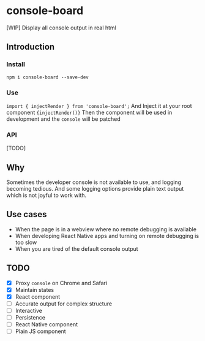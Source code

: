# console-board
[WIP] Display all console output in real html

## Introduction

### Install
`npm i console-board --save-dev`

### Use
`import { injectRender } from 'console-board';`
And Inject it at your root component
` {injectRender()} `
Then the component will be used in development and the `console` will be patched

### API
[TODO]


## Why
Sometimes the developer console is not available to use, and logging becoming tedious.
And some logging options provide plain text output which is not joyful to work with.

## Use cases
- When the page is in a webview where no remote debugging is available 
- When developing React Native apps and turning on remote debugging is too slow
- When you are tired of the default console output

## TODO
- [x] Proxy `console` on Chrome and Safari
- [x] Maintain states
- [x] React component
- [ ] Accurate output for complex structure
- [ ] Interactive
- [ ] Persistence
- [ ] React Native component
- [ ] Plain JS component
